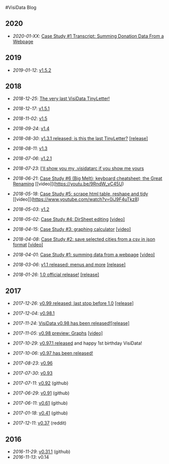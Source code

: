 #VisiData Blog

## 2020

* *2020-01-XX*: [Case Study #1 Transcript: Summing Donation Data From a Webpage](2020/case-study-1)

## 2019

* *2019-01-12*: [v1.5.2](2019/v1.5.2)

## 2018

* *2018-12-25*: [The very last VisiData TinyLetter!](2018/tinyletter-16)
* *2018-12-17*: [v1.5.1](2018/v1.5.1)
* *2018-11-02*: [v1.5](2018/v1.5)
* *2018-09-24*: [v1.4](2018/v1.4)
* *2018-08-30*: [v1.3.1 released; is this the last TinyLetter?](2018/tinyletter-15) [\[release\]](2018/v1.3.1)
* *2018-08-11*: [v1.3](2018/v1.3)
* *2018-07-06*: [v1.2.1](2018/v1.2.1)

* *2018-07-23*: [I'll show you my .visidatarc if you show me yours](2018/tinyletter-14)

* *2018-06-21*: [Case Study #6 (Big Melt); keyboard cheatsheet; the Great Renaming](2018/tinyletter-13) [\[video]\](https://youtu.be/9RndW_yC45U)

* *2018-05-18*: [Case Study #5: scrape html table, reshape and tidy](2018/tinyletter-12) [\[video]\](https://www.youtube.com/watch?v=0iJ9F4uTkz8)
* *2018-05-03*: [v1.2](2018/v1.2)
* *2018-05-02*: [Case Study #4: DirSheet editing](2018/tinyletter-11) [\[video\]](https://www.youtube.com/watch?v=l2Bpmm0yAGw)
* *2018-04-15*: [Case Study #3: graphing calculator](2018/tinyletter-10) [\[video\]](https://www.youtube.com/watch?v=yK3qgOIx4x0)
* *2018-04-08*: [Case Study #2: save selected cities from a csv in json format](2018/tinyletter-9) [\[video\]](https://www.youtube.com/watch?v=j0qn8OIiV-w)
* *2018-04-01*: [Case Study #1: summing data from a webpage](2018/tinyletter-8) [\[video\]](https://youtu.be/yhunJc8Nu4g)
* *2018-03-06*: [v1.1 released: menus and more](2018/tinyletter-7) [\[release\]](2018/v1.1)
* *2018-01-26*: [1.0 official release!](2018/tinyletter-6) [\[release\]](2018/v1.0)

## 2017

* *2017-12-26*: [v0.99 released; last stop before 1.0](2017/tinyletter-5) [\[release\]](2017/v0.99)
* *2017-12-04*: [v0.98.1](2017/v0.98.1)

* *2017-11-24*: [VisiData v0.98 has been released!](2017/tinyletter-4)[\[release\]](2017/v0.98)
* *2017-11-05*: [v0.98 preview: Graphs](2017/tinyletter-3) [\[video\]](https://youtu.be/Ozap_numsjI)

* *2017-10-29*: [v0.97.1 released](2017/v0.97.1) and happy 1st birthday VisiData!
* *2017-10-06*: [v0.97 has been released!](2017/v0.97)
* *2017-08-23*: [v0.96](2017/v0.96)
* *2017-07-30*: [v0.93](2017/v0.93)
* *2017-07-11*: [v0.92](https://github.com/saulpw/visidata/releases/tag/v0.92) (github)
* *2017-06-29*: [v0.91](https://github.com/saulpw/visidata/releases/tag/v0.91) (github)
* *2017-06-11*: [v0.61](https://github.com/saulpw/visidata/releases/tag/v0.61) (github)
* *2017-01-18*: [v0.41](https://github.com/saulpw/visidata/releases/tag/v0.41) (github)
* *2017-12-11*: [v0.37](https://www.reddit.com/r/pystats/comments/5hpph6/please_help_test_my_new_cursestextmode_data/) (reddit)

## 2016

* *2016-11-29*: [v0.31.1](https://github.com/saulpw/visidata/releases/tag/v0.31.1) (github)
* *2016-11-13*: v0.14
